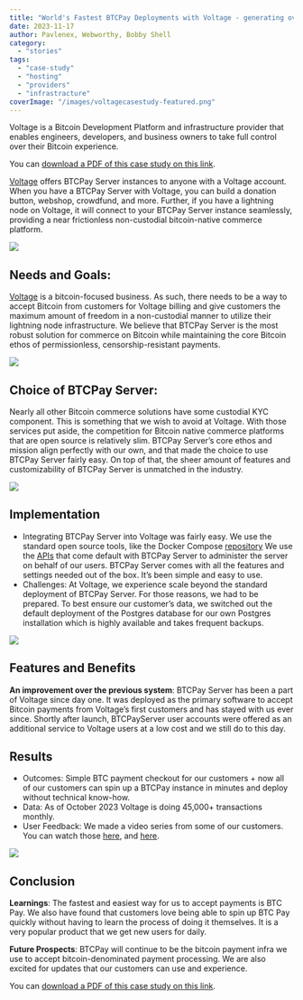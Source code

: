 ```yaml
---
title: "World's Fastest BTCPay Deployments with Voltage - generating over 45,000 invoices per month!"
date: 2023-11-17
author: Pavlenex, Webworthy, Bobby Shell
category:
  - "stories"
tags:
  - "case-study"
  - "hosting"
  - "providers"
  - "infrastracture"
coverImage: "/images/voltagecasestudy-featured.png"
---
```


Voltage is a Bitcoin Development Platform and infrastructure provider that enables engineers, developers, and business owners to take full control over their Bitcoin experience. 

You can [download a PDF of this case study on this link](https://btcpayserver.org/case-studies/voltage2023.pdf).

[Voltage](https://voltage.cloud/?utm_source=BTCPay&utm_medium=Case-Study-BTC-Pay&utm_id=BTC-Pay-Case-Study-Voltager) offers BTCPay Server instances to anyone with a Voltage account. When you have a BTCPay Server with Voltage, you can build a donation button, webshop, crowdfund, and more. Further, if you have a lightning node on Voltage, it will connect to your BTCPay Server instance seamlessly, providing a near frictionless non-custodial bitcoin-native commerce platform.  

![](/images/VoltageCaseStudy-1.png)

## Needs and Goals: 

[Voltage](https://voltage.cloud/?utm_source=BTCPay&utm_medium=Case-Study-BTC-Pay&utm_id=BTC-Pay-Case-Study-Voltager) is a bitcoin-focused business. As such, there needs to be a way to accept Bitcoin from customers for Voltage billing and give customers the maximum amount of freedom in a non-custodial manner to utilize their lightning node infrastructure. We believe that BTCPay Server is the most robust solution for commerce on Bitcoin while maintaining the core Bitcoin ethos of permissionless, censorship-resistant payments.

![](/images/VoltageCaseStudy-2.png)

## Choice of BTCPay Server:

Nearly all other Bitcoin commerce solutions have some custodial KYC component. This is something that we wish to avoid at Voltage. With those services put aside, the competition for Bitcoin native commerce platforms that are open source is relatively slim. BTCPay Server’s core ethos and mission align perfectly with our own, and that made the choice to use BTCPay Server fairly easy. On top of that, the sheer amount of features and customizability of BTCPay Server is unmatched in the industry.

![](/images/VoltageCaseStudy-3.png)

## Implementation

- Integrating BTCPay Server into Voltage was fairly easy. We use the standard open source tools, like the Docker Compose [repository](https://github.com/btcpayserver/btcpayserver-docker) We use the [APIs](https://docs.btcpayserver.org/API/Greenfield/v1/) that come default with BTCPay Server to administer the server on behalf of our users. BTCPay Server comes with all the features and settings needed out of the box. It’s been simple and easy to use.
- Challenges: At Voltage, we experience scale beyond the standard deployment of BTCPay Server. For those reasons, we had to be prepared. To best ensure our customer’s data, we switched out the default deployment of the Postgres database for our own Postgres installation which is highly available and takes frequent backups.

![](/images/VoltageCaseStudy-4.png)

## Features and Benefits

**An improvement over the previous system**: BTCPay Server has been a part of Voltage since day one. It was deployed as the primary software to accept Bitcoin payments from Voltage’s first customers and has stayed with us ever since. Shortly after launch, BTCPayServer user accounts were offered as an additional service to Voltage users at a low cost and we still do to this day.

## Results
- Outcomes: Simple BTC payment checkout for our customers + now all of our customers can spin up a BTCPay instance in minutes and deploy without technical know-how.
- Data: As of October 2023 Voltage is doing 45,000+ transactions monthly. 
- User Feedback: We made a video series from some of our customers. You can watch those [here](https://www.youtube.com/watch?v=1W8FixsefHY), and [here](https://www.youtube.com/watch?v=mL7mZ542Vhs&t=118s).

![](/images/VoltageCaseStudy-5.png)

## Conclusion

**Learnings**: The fastest and easiest way for us to accept payments is BTC Pay. We also have found that customers love being able to spin up BTC Pay quickly without having to learn the process of doing it themselves. It is a very popular product that we get new users for daily. 

**Future Prospects**: BTCPay will continue to be the bitcoin payment infra we use to accept bitcoin-denominated payment processing. We are also excited for updates that our customers can use and experience.

You can [download a PDF of this case study on this link](https://btcpayserver.org/case-studies/voltage2023.pdf).